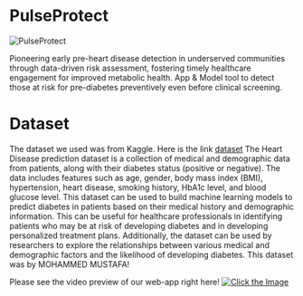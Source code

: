 # PulseProtect

![PulseProtect](https://github.com/YashShah5/PulseProtect/assets/109703679/b9fcbf47-d163-40f3-9620-0b95f80d9629)

Pioneering early pre-heart disease detection in underserved communities through data-driven risk assessment, fostering timely healthcare engagement for improved metabolic health. App &amp; Model tool to detect those at risk for pre-diabetes preventively even before clinical screening. 

# Dataset
The dataset we used was from Kaggle. Here is the link [dataset](https://www.kaggle.com/datasets/iammustafatz/diabetes-prediction-dataset/data)
The Heart Disease prediction dataset is a collection of medical and demographic data from patients, along with their diabetes status (positive or negative). The data includes features such as age, gender, body mass index (BMI), hypertension, heart disease, smoking history, HbA1c level, and blood glucose level. This dataset can be used to build machine learning models to predict diabetes in patients based on their medical history and demographic information. This can be useful for healthcare professionals in identifying patients who may be at risk of developing diabetes and in developing personalized treatment plans. Additionally, the dataset can be used by researchers to explore the relationships between various medical and demographic factors and the likelihood of developing diabetes.
This dataset was by MOHAMMED MUSTAFA!

Please see the video preview of our web-app right here!
[![Click the Image](https://img.youtube.com/vi/yKKC470vt3w/maxresdefault.jpg)](https://youtu.be/yKKC470vt3w)
